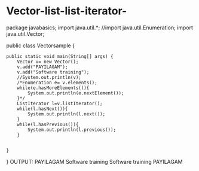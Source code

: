 # Vector-list-list-iterator-
package javabasics;
import java.util.*;
//import java.util.Enumeration;
import java.util.Vector;

public class Vectorsample {

	public static void main(String[] args) {
		Vector v= new Vector();
		v.add("PAYILAGAM");
		v.add("Software training");
		//System.out.println(v);
		/*Enumeration e= v.elements();
		while(e.hasMoreElements()){
			System.out.println(e.nextElement());
		}*/
		ListIterator l=v.listIterator();
		while(l.hasNext()){
			System.out.println(l.next());
		}
		while(l.hasPrevious()){
			System.out.println(l.previous());
		}
	

	}

}
OUTPUT:
PAYILAGAM
Software training
Software training
PAYILAGAM
